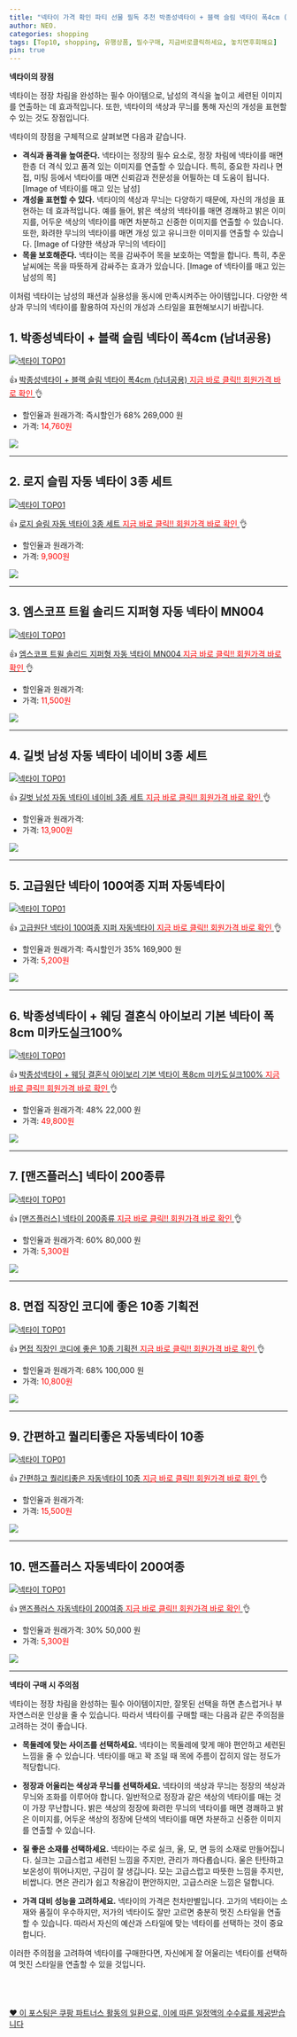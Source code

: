 ```yaml
---
title: "넥타이 가격 확인 파티 선물 필독 추천 박종성넥타이 + 블랙 슬림 넥타이 폭4cm (남녀공용) 비교 장점 구매가이드"
author: NEO.
categories: shopping
tags: [Top10, shopping, 유행상품, 필수구매, 지금바로클릭하세요, 놓치면후회해요]
pin: true
---
```

**넥타이의 장점**

넥타이는 정장 차림을 완성하는 필수 아이템으로, 남성의 격식을 높이고 세련된 이미지를 연출하는 데 효과적입니다. 또한, 넥타이의 색상과 무늬를 통해 자신의 개성을 표현할 수 있는 것도 장점입니다.

넥타이의 장점을 구체적으로 살펴보면 다음과 같습니다.

* **격식과 품격을 높여준다.** 넥타이는 정장의 필수 요소로, 정장 차림에 넥타이를 매면 한층 더 격식 있고 품격 있는 이미지를 연출할 수 있습니다. 특히, 중요한 자리나 면접, 미팅 등에서 넥타이를 매면 신뢰감과 전문성을 어필하는 데 도움이 됩니다.
[Image of 넥타이를 매고 있는 남성]
* **개성을 표현할 수 있다.** 넥타이의 색상과 무늬는 다양하기 때문에, 자신의 개성을 표현하는 데 효과적입니다. 예를 들어, 밝은 색상의 넥타이를 매면 경쾌하고 밝은 이미지를, 어두운 색상의 넥타이를 매면 차분하고 신중한 이미지를 연출할 수 있습니다. 또한, 화려한 무늬의 넥타이를 매면 개성 있고 유니크한 이미지를 연출할 수 있습니다.
[Image of 다양한 색상과 무늬의 넥타이]
* **목을 보호해준다.** 넥타이는 목을 감싸주어 목을 보호하는 역할을 합니다. 특히, 추운 날씨에는 목을 따뜻하게 감싸주는 효과가 있습니다.
[Image of 넥타이를 매고 있는 남성의 목]

이처럼 넥타이는 남성의 패션과 실용성을 동시에 만족시켜주는 아이템입니다. 다양한 색상과 무늬의 넥타이를 활용하여 자신의 개성과 스타일을 표현해보시기 바랍니다.

   

## 1. 박종성넥타이 + 블랙 슬림 넥타이 폭4cm (남녀공용)

[![넥타이 TOP01](https://thumbnail9.coupangcdn.com/thumbnails/remote/230x230ex/image/vendor_inventory/7a17/ec311873b05bc1aeb12cf098823fb9c1269ce75864a59d8ad025c6a06885.jpg)](https://link.coupang.com/re/AFFSDP?lptag=AF3617701&subid=GithubCoopas&pageKey=7604231743&traceid=V0-153&itemId=20123603344&vendorItemId=86909761272)


👍 [박종성넥타이 + 블랙 슬림 넥타이 폭4cm (남녀공용) <font color=red> 지금 바로 클릭!! 회원가격 바로 확인 </font> ](https://link.coupang.com/re/AFFSDP?lptag=AF3617701&subid=GithubCoopas&pageKey=7604231743&traceid=V0-153&itemId=20123603344&vendorItemId=86909761272) 👌 


- 할인율과 원래가격: 즉시할인가 68%  269,000   원
- 가격: <span style='color:red'>14,760원</span>

[![](/discount_price.png)](https://link.coupang.com/re/AFFSDP?lptag=AF3617701&subid=GithubCoopas&pageKey=7604231743&traceid=V0-153&itemId=20123603344&vendorItemId=86909761272)

---


   

## 2. 로지 슬림 자동 넥타이 3종 세트

[![넥타이 TOP01](https://thumbnail6.coupangcdn.com/thumbnails/remote/230x230ex/image/rs_quotation_api/hkho8c5w/8235932e83cd4fefa65bb732982c0c2c.jpg)](https://link.coupang.com/re/AFFSDP?lptag=AF3617701&subid=GithubCoopas&pageKey=6408249902&traceid=V0-153&itemId=13732102471&vendorItemId=81380306798)


👍 [로지 슬림 자동 넥타이 3종 세트 <font color=red> 지금 바로 클릭!! 회원가격 바로 확인 </font> ](https://link.coupang.com/re/AFFSDP?lptag=AF3617701&subid=GithubCoopas&pageKey=6408249902&traceid=V0-153&itemId=13732102471&vendorItemId=81380306798) 👌 


- 할인율과 원래가격: 
- 가격: <span style='color:red'>9,900원</span>

[![](/discount_price.png)](https://link.coupang.com/re/AFFSDP?lptag=AF3617701&subid=GithubCoopas&pageKey=6408249902&traceid=V0-153&itemId=13732102471&vendorItemId=81380306798)

---


   

## 3. 엠스코프 트윌 솔리드 지퍼형 자동 넥타이 MN004

[![넥타이 TOP01](https://thumbnail7.coupangcdn.com/thumbnails/remote/230x230ex/image/retail/images/3646375770216050-b0bd779a-68b2-4311-8316-2e9273a96658.jpg)](https://link.coupang.com/re/AFFSDP?lptag=AF3617701&subid=GithubCoopas&pageKey=1885514193&traceid=V0-153&itemId=3203943329&vendorItemId=71398938712)


👍 [엠스코프 트윌 솔리드 지퍼형 자동 넥타이 MN004 <font color=red> 지금 바로 클릭!! 회원가격 바로 확인 </font> ](https://link.coupang.com/re/AFFSDP?lptag=AF3617701&subid=GithubCoopas&pageKey=1885514193&traceid=V0-153&itemId=3203943329&vendorItemId=71398938712) 👌 


- 할인율과 원래가격: 
- 가격: <span style='color:red'>11,500원</span>

[![](/discount_price.png)](https://link.coupang.com/re/AFFSDP?lptag=AF3617701&subid=GithubCoopas&pageKey=1885514193&traceid=V0-153&itemId=3203943329&vendorItemId=71398938712)

---


   

## 4. 길벗 남성 자동 넥타이 네이비 3종 세트

[![넥타이 TOP01](https://thumbnail7.coupangcdn.com/thumbnails/remote/230x230ex/image/vendor_inventory/2147/f4d92bf63a25353d2c73cfc34cf7924b15c03ab1ac49ac765491ccef646f.jpg)](https://link.coupang.com/re/AFFSDP?lptag=AF3617701&subid=GithubCoopas&pageKey=7603853155&traceid=V0-153&itemId=20121680118&vendorItemId=86929892757)


👍 [길벗 남성 자동 넥타이 네이비 3종 세트 <font color=red> 지금 바로 클릭!! 회원가격 바로 확인 </font> ](https://link.coupang.com/re/AFFSDP?lptag=AF3617701&subid=GithubCoopas&pageKey=7603853155&traceid=V0-153&itemId=20121680118&vendorItemId=86929892757) 👌 


- 할인율과 원래가격: 
- 가격: <span style='color:red'>13,900원</span>

[![](/discount_price.png)](https://link.coupang.com/re/AFFSDP?lptag=AF3617701&subid=GithubCoopas&pageKey=7603853155&traceid=V0-153&itemId=20121680118&vendorItemId=86929892757)

---


   

## 5. 고급원단 넥타이 100여종 지퍼 자동넥타이

[![넥타이 TOP01](https://thumbnail9.coupangcdn.com/thumbnails/remote/230x230ex/image/vendor_inventory/d170/681b2cdd8856d87381f348f4c211517b0e825c437b8819c2e2bc2c05f5f3.jpg)](https://link.coupang.com/re/AFFSDP?lptag=AF3617701&subid=GithubCoopas&pageKey=194555872&traceid=V0-153&itemId=558146938&vendorItemId=4466168451)


👍 [고급원단 넥타이 100여종 지퍼 자동넥타이 <font color=red> 지금 바로 클릭!! 회원가격 바로 확인 </font> ](https://link.coupang.com/re/AFFSDP?lptag=AF3617701&subid=GithubCoopas&pageKey=194555872&traceid=V0-153&itemId=558146938&vendorItemId=4466168451) 👌 


- 할인율과 원래가격: 즉시할인가 35%  169,900   원
- 가격: <span style='color:red'>5,200원</span>

[![](/discount_price.png)](https://link.coupang.com/re/AFFSDP?lptag=AF3617701&subid=GithubCoopas&pageKey=194555872&traceid=V0-153&itemId=558146938&vendorItemId=4466168451)

---


   

## 6. 박종성넥타이 + 웨딩 결혼식 아이보리 기본 넥타이 폭8cm 미카도실크100%

[![넥타이 TOP01](https://thumbnail9.coupangcdn.com/thumbnails/remote/230x230ex/image/vendor_inventory/8f1d/a58a0520eafb19602eaa167bb58c1d67d8e99890c2a0c252a293476cf6f7.jpg)](https://link.coupang.com/re/AFFSDP?lptag=AF3617701&subid=GithubCoopas&pageKey=7591016908&traceid=V0-153&itemId=20059553452&vendorItemId=87155578713)


👍 [박종성넥타이 + 웨딩 결혼식 아이보리 기본 넥타이 폭8cm 미카도실크100% <font color=red> 지금 바로 클릭!! 회원가격 바로 확인 </font> ](https://link.coupang.com/re/AFFSDP?lptag=AF3617701&subid=GithubCoopas&pageKey=7591016908&traceid=V0-153&itemId=20059553452&vendorItemId=87155578713) 👌 


- 할인율과 원래가격: 48%  22,000   원
- 가격: <span style='color:red'>49,800원</span>

[![](/discount_price.png)](https://link.coupang.com/re/AFFSDP?lptag=AF3617701&subid=GithubCoopas&pageKey=7591016908&traceid=V0-153&itemId=20059553452&vendorItemId=87155578713)

---


   

## 7. [맨즈플러스] 넥타이 200종류

[![넥타이 TOP01](https://thumbnail6.coupangcdn.com/thumbnails/remote/230x230ex/image/vendor_inventory/83f7/81b56eb7b0879bf420d12ef9fa5ee2fba77e7b82e9c0853c7abfccbf34e3.jpg)](https://link.coupang.com/re/AFFSDP?lptag=AF3617701&subid=GithubCoopas&pageKey=104174161&traceid=V0-153&itemId=316080780&vendorItemId=3776363467)


👍 [[맨즈플러스] 넥타이 200종류 <font color=red> 지금 바로 클릭!! 회원가격 바로 확인 </font> ](https://link.coupang.com/re/AFFSDP?lptag=AF3617701&subid=GithubCoopas&pageKey=104174161&traceid=V0-153&itemId=316080780&vendorItemId=3776363467) 👌 


- 할인율과 원래가격: 60%  80,000   원
- 가격: <span style='color:red'>5,300원</span>

[![](/discount_price.png)](https://link.coupang.com/re/AFFSDP?lptag=AF3617701&subid=GithubCoopas&pageKey=104174161&traceid=V0-153&itemId=316080780&vendorItemId=3776363467)

---


   

## 8. 면접 직장인 코디에 좋은 10종 기획전

[![넥타이 TOP01](https://thumbnail6.coupangcdn.com/thumbnails/remote/230x230ex/image/vendor_inventory/4ead/4ca4e01434b806bf97c6fbd9a04d26b88397d1cdcef589eebf086530ada7.jpg)](https://link.coupang.com/re/AFFSDP?lptag=AF3617701&subid=GithubCoopas&pageKey=5227254789&traceid=V0-153&itemId=7348891706&vendorItemId=74640113165)


👍 [면접 직장인 코디에 좋은 10종 기획전 <font color=red> 지금 바로 클릭!! 회원가격 바로 확인 </font> ](https://link.coupang.com/re/AFFSDP?lptag=AF3617701&subid=GithubCoopas&pageKey=5227254789&traceid=V0-153&itemId=7348891706&vendorItemId=74640113165) 👌 


- 할인율과 원래가격: 68%  100,000   원
- 가격: <span style='color:red'>10,800원</span>

[![](/discount_price.png)](https://link.coupang.com/re/AFFSDP?lptag=AF3617701&subid=GithubCoopas&pageKey=5227254789&traceid=V0-153&itemId=7348891706&vendorItemId=74640113165)

---


   

## 9. 간편하고 퀄리티좋은 자동넥타이 10종

[![넥타이 TOP01](https://thumbnail7.coupangcdn.com/thumbnails/remote/230x230ex/image/vendor_inventory/b623/0a64bc6da14f5f783af3201a18b075799de8f33ccea330f9404e1c7203e8.jpg)](https://link.coupang.com/re/AFFSDP?lptag=AF3617701&subid=GithubCoopas&pageKey=5286286981&traceid=V0-153&itemId=7585708611&vendorItemId=74876224609)


👍 [간편하고 퀄리티좋은 자동넥타이 10종 <font color=red> 지금 바로 클릭!! 회원가격 바로 확인 </font> ](https://link.coupang.com/re/AFFSDP?lptag=AF3617701&subid=GithubCoopas&pageKey=5286286981&traceid=V0-153&itemId=7585708611&vendorItemId=74876224609) 👌 


- 할인율과 원래가격: 
- 가격: <span style='color:red'>15,500원</span>

[![](/discount_price.png)](https://link.coupang.com/re/AFFSDP?lptag=AF3617701&subid=GithubCoopas&pageKey=5286286981&traceid=V0-153&itemId=7585708611&vendorItemId=74876224609)

---


   

## 10. 맨즈플러스 자동넥타이 200여종

[![넥타이 TOP01](https://thumbnail6.coupangcdn.com/thumbnails/remote/230x230ex/image/vendor_inventory/6f77/123fcdd332436349642c25faeceeab5dd7288208eac37e4257868e9d05f2.jpg)](https://link.coupang.com/re/AFFSDP?lptag=AF3617701&subid=GithubCoopas&pageKey=94332837&traceid=V0-153&itemId=291938130&vendorItemId=3717604897)


👍 [맨즈플러스 자동넥타이 200여종 <font color=red> 지금 바로 클릭!! 회원가격 바로 확인 </font> ](https://link.coupang.com/re/AFFSDP?lptag=AF3617701&subid=GithubCoopas&pageKey=94332837&traceid=V0-153&itemId=291938130&vendorItemId=3717604897) 👌 


- 할인율과 원래가격: 30%  50,000   원
- 가격: <span style='color:red'>5,300원</span>

[![](/discount_price.png)](https://link.coupang.com/re/AFFSDP?lptag=AF3617701&subid=GithubCoopas&pageKey=94332837&traceid=V0-153&itemId=291938130&vendorItemId=3717604897)

---
**넥타이 구매 시 주의점**

넥타이는 정장 차림을 완성하는 필수 아이템이지만, 잘못된 선택을 하면 촌스럽거나 부자연스러운 인상을 줄 수 있습니다. 따라서 넥타이를 구매할 때는 다음과 같은 주의점을 고려하는 것이 좋습니다.

* **목둘레에 맞는 사이즈를 선택하세요.** 넥타이는 목둘레에 맞게 매야 편안하고 세련된 느낌을 줄 수 있습니다. 넥타이를 매고 꽉 조일 때 목에 주름이 잡히지 않는 정도가 적당합니다.

* **정장과 어울리는 색상과 무늬를 선택하세요.** 넥타이의 색상과 무늬는 정장의 색상과 무늬와 조화를 이루어야 합니다. 일반적으로 정장과 같은 색상의 넥타이를 매는 것이 가장 무난합니다. 밝은 색상의 정장에 화려한 무늬의 넥타이를 매면 경쾌하고 밝은 이미지를, 어두운 색상의 정장에 단색의 넥타이를 매면 차분하고 신중한 이미지를 연출할 수 있습니다.

* **질 좋은 소재를 선택하세요.** 넥타이는 주로 실크, 울, 모, 면 등의 소재로 만들어집니다. 실크는 고급스럽고 세련된 느낌을 주지만, 관리가 까다롭습니다. 울은 탄탄하고 보온성이 뛰어나지만, 구김이 잘 생깁니다. 모는 고급스럽고 따뜻한 느낌을 주지만, 비쌉니다. 면은 관리가 쉽고 착용감이 편안하지만, 고급스러운 느낌은 덜합니다.

* **가격 대비 성능을 고려하세요.** 넥타이의 가격은 천차만별입니다. 고가의 넥타이는 소재와 품질이 우수하지만, 저가의 넥타이도 잘만 고르면 충분히 멋진 스타일을 연출할 수 있습니다. 따라서 자신의 예산과 스타일에 맞는 넥타이를 선택하는 것이 중요합니다.

이러한 주의점을 고려하여 넥타이를 구매한다면, 자신에게 잘 어울리는 넥타이를 선택하여 멋진 스타일을 연출할 수 있을 것입니다.<br><br><br><br><br> [ ❤  이 포스팅은 쿠팡 파트너스 활동의 일환으로, 이에 따른 일정액의 수수료를 제공받습니다](https://link.coupang.com/a/bcEFyh)